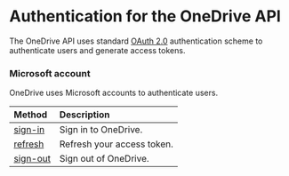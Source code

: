 # Authentication for the OneDrive API

The OneDrive API uses standard [OAuth 2.0][oauth] authentication scheme to authenticate
users and generate access tokens.

### Microsoft account
OneDrive uses Microsoft accounts to authenticate users.

| Method                                                                  | Description                |
|:------------------------------------------------------------------------|:---------------------------|
| [sign-in](msa_oauth.md)                                                 | Sign in to OneDrive.       |
| [refresh](msa_oauth.md#step-3.-get-a-new-access-token-or-refresh-token) | Refresh your access token. |
| [sign-out](msa_oauth.md#sign-the-user-out)                              | Sign out of OneDrive.      |

[oauth]: http://tools.ietf.org/html/draft-ietf-oauth-v2-22

<!-- {
  "type": "#page.annotation",
  "description": "OneDrive uses the standard OAuth 2.0 authentication scheme for users and apps",
  "keywords": "authentication,sign in, sign out, logout, login, oauth, msa",
  "section": "documentation",
  "tocPath": "Concepts/Auth"
} -->
